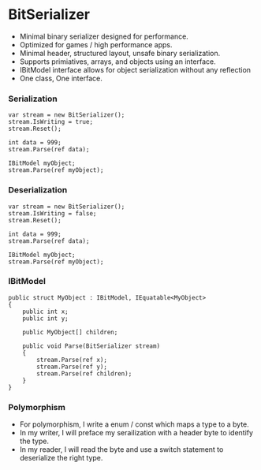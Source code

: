 # BitSerializer
- Minimal binary serializer designed for performance.
- Optimized for games / high performance apps.
- Minimal header, structured layout, unsafe binary serialization.
- Supports primiatives, arrays, and objects using an interface.
- IBitModel interface allows for object serialization without any reflection
- One class, One interface.


### Serialization
    var stream = new BitSerializer(); 
    stream.IsWriting = true;
    stream.Reset();
    
    int data = 999;
    stream.Parse(ref data);
    
    IBitModel myObject;
    stream.Parse(ref myObject);
    
  
### Deserialization
    var stream = new BitSerializer(); 
    stream.IsWriting = false;
    stream.Reset();
    
    int data = 999;
    stream.Parse(ref data);
    
    IBitModel myObject;
    stream.Parse(ref myObject);
    
      
### IBitModel
    public struct MyObject : IBitModel, IEquatable<MyObject>
    {
        public int x;
        public int y;

        public MyObject[] children;

        public void Parse(BitSerializer stream)
        {
            stream.Parse(ref x);
            stream.Parse(ref y);
            stream.Parse(ref children);
        }
    }

### Polymorphism
- For polymorphism, I write a enum / const which maps a type to a byte. 
- In my writer, I will preface my serailization with a header byte to identify the type.
- In my reader, I will read the byte and use a switch statement to deserialize the right type.
